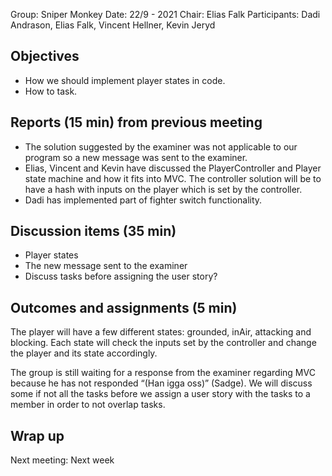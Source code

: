 Group: Sniper Monkey
Date: 22/9 - 2021
Chair: Elias Falk
Participants: Dadi Andrason, Elias Falk, Vincent Hellner, Kevin Jeryd


## Objectives
- How we should implement player states in code.
- How to task.

## Reports (15 min) from previous meeting

- The solution suggested by the examiner was not applicable to our program so a new message was sent to the examiner.
- Elias, Vincent and Kevin have discussed the PlayerController and Player state machine and how it fits into MVC. The controller solution will be to have a hash with inputs on the player which is set by the controller.
- Dadi has implemented part of fighter switch functionality.

## Discussion items (35 min)

- Player states
- The new message sent to the examiner
- Discuss tasks before assigning the user story?


## Outcomes and assignments (5 min)

The player will have a few different states: grounded, inAir, attacking and blocking. Each state will check the inputs set by the controller and change the player and its state accordingly.

The group is still waiting for a response from the examiner regarding MVC because he has not responded “(Han igga oss)” (Sadge).
We will discuss some if not all the tasks before we assign a user story with the tasks to a member in order to not overlap tasks.


## Wrap up
Next meeting: Next week

